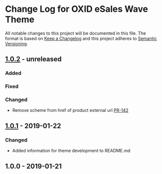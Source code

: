 # Change Log for OXID eSales Wave Theme

All notable changes to this project will be documented in this file.
The format is based on [Keep a Changelog](http://keepachangelog.com/)
and this project adheres to [Semantic Versioning](http://semver.org/).

## [1.0.2] -  unreleased

### Added

### Fixed

### Changed
- Remove scheme from href of product external url [PR-142](https://github.com/OXID-eSales/flow_theme/pull/142)

## [1.0.1] -  2019-01-22

### Changed

- Added information for theme development to README.md

## 1.0.0 -  2019-01-21

[1.0.2]: https://github.com/OXID-eSales/wave-theme/compare/v1.0.1...HEAD
[1.0.1]: https://github.com/OXID-eSales/wave-theme/compare/v1.0.0...v1.0.1